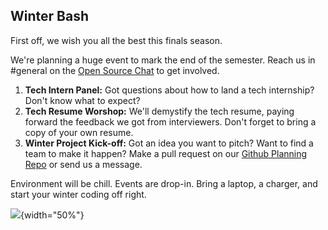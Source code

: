 Winter Bash
-----------

First off, we wish you all the best this finals season.

We\'re planning a huge event to mark the end of the semester. Reach us
in \#general on the [Open Source Chat](bit.ly/HOSCchat) to get involved.

1.  **Tech Intern Panel:** Got questions about how to land a tech
    internship? Don\'t know what to expect?
2.  **Tech Resume Worshop:** We\'ll demystify the tech resume, paying
    forward the feedback we got from interviewers. Don\'t forget to
    bring a copy of your own resume.
3.  **Winter Project Kick-off:** Got an idea you want to pitch? Want to
    find a team to make it happen? Make a pull request on our [Github
    Planning Repo](https://github.com/Hunter-Open-Source-Club/Planning)
    or send us a message.

Environment will be chill. Events are drop-in. Bring a laptop, a
charger, and start your winter coding off right.

![](https://raw.githubusercontent.com/Hunter-Open-Source-Club/Planning/master/2019-Winter-Bash.jpg){width="50%"}
